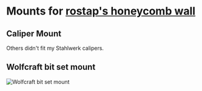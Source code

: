 # Mounts for [rostap's honeycomb wall](https://www.printables.com/model/152592-honeycomb-storage-wall)

## Caliper Mount

Others didn't fit my Stahlwerk calipers.

## Wolfcraft bit set mount

![Wolfcraft bit set mount](https://github.com/3nt3/rostap-honeycomb-mounts/assets/39235738/71f9c820-21c9-4038-9d1f-b6d3bd0fc37e)

